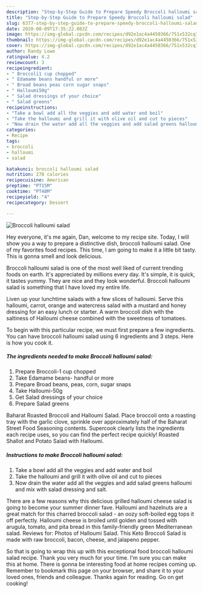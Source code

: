 ```yaml
---
description: "Step-by-Step Guide to Prepare Speedy Broccoli halloumi salad"
title: "Step-by-Step Guide to Prepare Speedy Broccoli halloumi salad"
slug: 6377-step-by-step-guide-to-prepare-speedy-broccoli-halloumi-salad
date: 2020-08-09T17:35:22.083Z
image: https://img-global.cpcdn.com/recipes/d92e1ac4a4450366/751x532cq70/broccoli-halloumi-salad-recipe-main-photo.jpg
thumbnail: https://img-global.cpcdn.com/recipes/d92e1ac4a4450366/751x532cq70/broccoli-halloumi-salad-recipe-main-photo.jpg
cover: https://img-global.cpcdn.com/recipes/d92e1ac4a4450366/751x532cq70/broccoli-halloumi-salad-recipe-main-photo.jpg
author: Randy Lowe
ratingvalue: 4.2
reviewcount: 3
recipeingredient:
- " Broccoli1 cup chopped"
- " Edamame beans handful or more"
- " Broad beans peas corn sugar snaps"
- " Halloumi50g"
- " Salad dressings of your choice"
- " Salad greens"
recipeinstructions:
- "Take a bowl add all the veggies and add water and boil"
- "Take the halloumi and grill it with olive oil and cut to pieces"
- "Now drain the water add all the veggies and add salad greens halloumi and mix with salad dressing and salt."
categories:
- Recipe
tags:
- broccoli
- halloumi
- salad

katakunci: broccoli halloumi salad 
nutrition: 278 calories
recipecuisine: American
preptime: "PT15M"
cooktime: "PT48M"
recipeyield: "4"
recipecategory: Dessert

---
```



![Broccoli halloumi salad](https://img-global.cpcdn.com/recipes/d92e1ac4a4450366/751x532cq70/broccoli-halloumi-salad-recipe-main-photo.jpg)

Hey everyone, it's me again, Dan, welcome to my recipe site. Today, I will show you a way to prepare a distinctive dish, broccoli halloumi salad. One of my favorites food recipes. This time, I am going to make it a little bit tasty. This is gonna smell and look delicious.

Broccoli halloumi salad is one of the most well liked of current trending foods on earth. It's appreciated by millions every day. It's simple, it is quick, it tastes yummy. They are nice and they look wonderful. Broccoli halloumi salad is something that I have loved my entire life.

Liven up your lunchtime salads with a few slices of halloumi. Serve this halloumi, carrot, orange and watercress salad with a mustard and honey dressing for an easy lunch or starter. A warm broccoli dish with the saltiness of Halloumi cheese combined with the sweetness of tomatoes.


To begin with this particular recipe, we must first prepare a few ingredients. You can have broccoli halloumi salad using 6 ingredients and 3 steps. Here is how you cook it.

<!--inarticleads1-->

##### The ingredients needed to make Broccoli halloumi salad:

1. Prepare  Broccoli-1 cup chopped
1. Take  Edamame beans- handful or more
1. Prepare  Broad beans, peas, corn, sugar snaps
1. Take  Halloumi-50g
1. Get  Salad dressings of your choice
1. Prepare  Salad greens


Baharat Roasted Broccoli and Halloumi Salad. Place broccoli onto a roasting tray with the garlic clove, sprinkle over approximately half of the Baharat Street Food Seasoning contents. Supercook clearly lists the ingredients each recipe uses, so you can find the perfect recipe quickly! Roasted Shallot and Potato Salad with Halloumi. 

<!--inarticleads2-->

##### Instructions to make Broccoli halloumi salad:

1. Take a bowl add all the veggies and add water and boil
1. Take the halloumi and grill it with olive oil and cut to pieces
1. Now drain the water add all the veggies and add salad greens halloumi and mix with salad dressing and salt.


There are a few reasons why this delicious grilled halloumi cheese salad is going to become your summer dinner fave. Halloumi and hazelnuts are a great match for this charred broccoli salad - an oozy soft-boiled egg tops it off perfectly. Halloumi cheese is broiled until golden and tossed with arugula, tomato, and pita bread in this family-friendly green Mediterranean salad. Reviews for: Photos of Halloumi Salad. This Keto Broccoli Salad is made with raw broccoli, bacon, cheese, and jalapeno pepper. 

So that is going to wrap this up with this exceptional food broccoli halloumi salad recipe. Thank you very much for your time. I'm sure you can make this at home. There is gonna be interesting food at home recipes coming up. Remember to bookmark this page on your browser, and share it to your loved ones, friends and colleague. Thanks again for reading. Go on get cooking!
